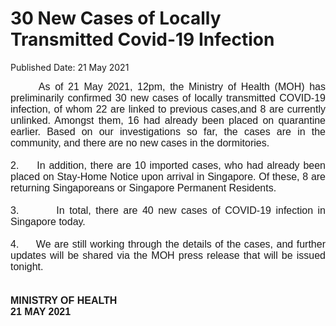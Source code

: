 <html>
    <meta http-equiv="Content-Type" content="text/html; charset=utf-8"/>
    <meta charset="utf-8"/>
    <title>30 New Cases of Locally Transmitted Covid-19 Infection</title>
    <body><h1>30 New Cases of Locally Transmitted Covid-19 Infection</h1>
    <p>Published Date: 21 May 2021</p> <p style="margin: 0cm; font-family: &quot;Avenir Book&quot;; text-align: justify;"><span style="font-family: Arial; font-size: 16px;">&nbsp; &nbsp; &nbsp; As of 21 May 2021, 12pm, the Ministry of Health (MOH) has preliminarily confirmed 30 new cases of locally transmitted COVID-19 infection, of whom 22 are linked to previous cases,and 8 are currently unlinked. Amongst them, 16 had already been placed on quarantine earlier. Based on our investigations so far, the cases are in the community, and there are no new cases in the dormitories.</span></p><p style="margin: 0cm; font-family: &quot;Avenir Book&quot;; text-align: justify;"><span style="font-family: Arial; font-size: 16px;">&nbsp;</span></p><p style="margin: 0cm; font-family: &quot;Avenir Book&quot;; text-align: justify;"><span style="font-family: Arial; font-size: 16px;">2.&nbsp;&nbsp;&nbsp;&nbsp;&nbsp;In addition, there are 10 imported cases, who had already been placed on Stay-Home Notice upon arrival in Singapore. Of these, 8 are returning Singaporeans or Singapore Permanent Residents.</span></p><p style="margin: 0cm; font-family: &quot;Avenir Book&quot;; text-align: justify;"><span style="font-family: Arial; font-size: 16px;">&nbsp;</span></p><p style="margin: 0cm; font-family: &quot;Avenir Book&quot;; text-align: justify;"><span style="font-family: Arial; font-size: 16px;">3. &nbsp; &nbsp; &nbsp; &nbsp;In total, there are 40 new cases of COVID-19 infection in Singapore today.</span></p><p style="margin: 0cm; font-family: &quot;Avenir Book&quot;; text-align: justify;"><span style="font-family: Arial; font-size: 16px;">&nbsp;</span></p><p style="margin: 0cm; font-family: &quot;Avenir Book&quot;; text-align: justify;"><span style="font-family: Arial;"><span style="font-size: 16px;">4. &nbsp; &nbsp; We are still working through the details of the cases, and further updates will be shared via the MOH press release that will be issued tonight.&nbsp;</span></span></p><p style="margin: 0cm; font-family: &quot;Avenir Book&quot;;"><span style="font-family: Arial;"><span style="font-size: 16px;">&nbsp;</span></span></p><p style="margin: 0cm; font-family: &quot;Avenir Book&quot;;"><span style="font-family: Arial;"><span style="font-size: 16px;">&nbsp;</span></span></p><p style="margin: 0cm; font-family: &quot;Avenir Book&quot;;"><span style="font-family: Arial;"><span style="font-size: 16px;"><strong>MINISTRY OF HEALTH</strong></span></span></p><p style="margin: 0cm; font-family: &quot;Avenir Book&quot;;"><span style="font-size: 16px;"><strong><span style="font-family: Arial;">21 MAY 2021</span></strong></span></p><p><span style="font-family: Arial; font-size: 16px;"></span><br></p></body>
</html>